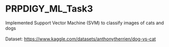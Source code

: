 # PRPDIGY_ML_Task3
Implemented Support Vector Machine (SVM) to classify images of cats and dogs
<br><br>
Dataset: https://www.kaggle.com/datasets/anthonytherrien/dog-vs-cat
